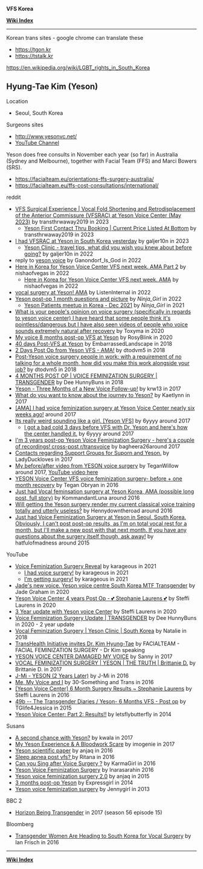 **VFS Korea**

**<span class="internal">[Wiki Index](https://github.com/zp100/Transgender_Surgeries/blob/main/wiki/TransWiki/wiki/index/index.md)</span>**

---

Korean trans sites -  google chrome can translate these

* https://tgon.kr
* https://tstalk.kr

https://en.wikipedia.org/wiki/LGBT_rights_in_South_Korea

## Hyung-Tae Kim (Yeson)

Location

* Seoul, South Korea

Surgeons sites

* http://www.yesonvc.net/
* [YouTube Channel](https://www.youtube.com/user/YesonVoiceCenter/videos)

Yeson does free consults in November each year (so far) in Australia (Sydney and Melbourne), together with Facial Team (FFS) and Marci Bowers (SRS).

* https://facialteam.eu/orientations-ffs-surgery-australia/
* https://facialteam.eu/ffs-cost-consultations/international/

reddit

* [VFS Surgical Experience | Vocal Fold Shortening and Retrodisplacement of the Anterior Commissure (VFSRAC) at Yeson Voice Center (May 2023)](https://www.reddit.com/r/Transgender_Surgeries/comments/140xbia/vfs_surgical_experience_vocal_fold_shortening_and/) by transthrwaway2019 in 2023
    * [Yeson First Contact Thru Booking | Current Price Listed At Bottom](https://www.reddit.com/r/Transgender_Surgeries/comments/10vj6kr/yeson_first_contact_thru_booking_current_price/) by transthrwaway2019 in 2023
* [I had VFSRAC at Yeson in South Korea yesterday](https://www.reddit.com/r/Transgender_Surgeries/comments/10mzbh7/i_had_vfsrac_at_yeson_in_south_korea_yesterday/) by galjer10n in 2023
    * [Yeson Clinic - travel tips, what did you wish you knew about before going?](https://www.reddit.com/r/Transgender_Surgeries/comments/yb4y5h/yeson_clinic_travel_tips_what_did_you_wish_you/) by galjer10n in 2022
* reply to [yeson voice](https://www.reddit.com/r/Transgender_Surgeries/comments/ui48rs/yeson_voice/i7b23gk/) by Ganondorf_Is_God in 2022
* [Here in Korea for Yeson Voice Center VFS next week. AMA Part 2](https://www.reddit.com/r/Transgender_Surgeries/comments/tgtw8q/here_in_korea_for_yeson_voice_center_vfs_next/) by nishaofvegas in 2022
    * [Here in Korea for Yeson Voice Center VFS next week. AMA](https://www.reddit.com/r/Transgender_Surgeries/comments/talpy2/here_in_korea_for_yeson_voice_center_vfs_next/) by nishaofvegas in 2022
* [vocal surgery at Yeson! AMA](https://www.reddit.com/r/Transgender_Surgeries/comments/sfv77p/vocal_surgery_at_yeson_ama/) by ListenInternal in 2022
* [Yeson post-op 1 month questions and picture](https://www.reddit.com/r/Transgender_Surgeries/comments/rx97fi/yeson_postop_1_month_questions_and_picture/) by  _Ninja_Girl_ in 2022
    * [Yeson Patients meetup in Korea - Dec 2021](https://www.reddit.com/r/Transgender_Surgeries/comments/r8ihoj/yeson_patients_meetup_in_korea_dec_2021/) by _Ninja_Girl_ in 2021
* [What is your people's opinion on voice surgery (specifically in regards to yeson voice center) I have heard that some people think it's pointless/dangerous but I have also seen videos of people who voice sounds extremely natural after recovery](https://www.reddit.com/r/Transgender_Surgeries/comments/g8u91u/what_is_your_peoples_opinion_on_voice_surgery/) by Toxyma in 2020
* [My voice 8 months post-op VFS at Yeson](https://www.reddit.com/r/transvoice/comments/f1zu0c/my_voice_8_months_postop_vfs_at_yeson/) by RosyBlink in 2020
* [40 days Post-VFS at Yeson](https://www.reddit.com/r/transvoice/comments/9m1q6j/40_days_postvfs_at_yeson/) by EmbarrassedLandscape in 2018
* [2 Days Post Op from Yeson VFS - AMA!](https://www.reddit.com/r/asktransgender/comments/8wyl7z/2_days_post_op_from_yeson_vfs_ama/) by dtodvm5 in 2018
* [Post-Yeson voice surgery people in work: with a requirement of no talking for a whole month, how did you make this work alongside your job?](https://www.reddit.com/r/asktransgender/comments/89i432/postyeson_voice_surgery_people_in_work_with_a/) by dtodvm5 in 2018
* [4 MONTHS POST OP | VOICE FEMINIZATION SURGERY | TRANSGENDER](https://www.youtube.com/watch?v=fzdjSyUETxw) by Dee HunnyBuns in 2018
* [Yeson - Three Months of a New Voice Follow-up!](https://www.reddit.com/r/asktransgender/comments/76gxt3/yeson_three_months_of_a_new_voice_followup/) by krw13 in 2017
* [What do you want to know about the journey to Yeson?](https://www.reddit.com/r/transvoice/comments/6xj5oj/what_do_you_want_to_know_about_the_journey_to/) by Kaetlynn in 2017
* [\[AMA\] I had voice feminization surgery at Yeson Voice Center nearly six weeks ago!](https://www.reddit.com/r/asktransgender/comments/4y1wpd/ama_i_had_voice_feminization_surgery_at_yeson/) around 2017
* [Its really weird sounding like a girl. [Yeson VFS]](https://www.reddit.com/r/asktransgender/comments/5whod3/its_really_weird_sounding_like_a_girl_yeson_vfs/) by 6yyyy around 2017
    * [I got a bad cold 3 days before VFS with Dr. Yeson and here's how the center handled it.](https://www.reddit.com/r/asktransgender/comments/5q4r42/i_got_a_bad_cold_3_days_before_vfs_with_dr_yeson/) by 6yyyy around 2017
* [I'm 3 years post-op Yeson Voice Feminization Surgery - here's a couple of recordings! cross-post r/transvoice](https://www.reddit.com/r/asktransgender/comments/4wud1v/im_3_years_postop_yeson_voice_feminization/) by bagheera26around 2017
* [Contacts regarding Support Groups for Suporn and Yeson.](https://www.reddit.com/r/asktransgender/comments/6ysslf/contacts_regarding_support_groups_for_suporn_and/) by LadyDuckloves in 2017
* [My before/after video from YESON voice surgery](https://www.reddit.com/r/transtimelines/comments/4tpzb9/my_beforeafter_video_from_yeson_voice_surgery/) by TeganWillow around 2017, [YouTube video here](https://www.youtube.com/watch?v=Bj8DI9FE1Fw)
* [YESON Voice Center VFS voice feminization surgery- before + one month recovery](https://www.youtube.com/watch?v=Bj8DI9FE1Fw) by Tegan Obryan in 2016
* [Just had Vocal feminsation surgery at Yeson Korea, AMA (possible long post, full story)](https://www.reddit.com/r/asktransgender/comments/4jq5ai/just_had_vocal_feminsation_surgery_at_yeson_korea/) by KommandantLuna around 2016
* [Will getting the Yeson surgery render my current classical voice training totally and utterly useless?](https://www.reddit.com/r/asktransgender/comments/43cgpu/will_getting_the_yeson_surgery_render_my_current/) by Hennydowntheroad around 2016
* [Just had Voice Feminization Surgery at Yeson in Seoul, South Korea. Obviously, I can't post post-op results, as I'm on total vocal rest for a month, but I'll make a new post with that next month. If you have any questions about the surgery itself though, ask away!](https://www.reddit.com/r/asktransgender/comments/37l6ke/just_had_voice_feminization_surgery_at_yeson_in/) by hatfulofmadness around 2015

YouTube

* [Voice Feminization Surgery Reveal](https://www.youtube.com/watch?v=Z6hjEWvNaQY) by karageous in 2021
    * [I had voice surgery!](https://www.youtube.com/watch?v=jiNOY3aVIWU) by karageous in 2021
    * [I'm getting surgery!](https://www.youtube.com/watch?v=YdiiWKhKZ7k) by karageous in 2021
* [Jade's new voice. Yeson voice centre South Korea MTF Transgender](https://www.youtube.com/watch?v=sngnEov4_Ec) by Jade Graham in 2020
* [Yeson Voice Center 4 years Post Op - 💕 Stephanie Laurens 💕](https://www.youtube.com/watch?v=oC4PFkWTUXQ) by Steffi Laurens in 2020
* [3 Year update with Yeson voice Center](https://www.youtube.com/watch?v=7e6PpOesiG8) by Steffi Laurens in 2020
* [Voice Feminization Surgery Update | TRANSGENDER](https://www.youtube.com/watch?v=4HFe-O-WmR4) by Dee HunnyBuns in 2020 - 2 year update
* [Vocal Feminization Surgery | Yeson Clinic | South Korea](https://www.youtube.com/watch?v=Ut2AsbCuMd8) by Natalie in 2018
* [TransHealth Initiative invites Dr. Kim Hyung-Tae](https://www.youtube.com/watch?v=97exF0RK7zo) by FACIALTEAM - FACIAL FEMINIZATION SURGERY - Dr Kim speaking
* [YESON VOICE CENTER DAMAGED MY VOICE](https://www.youtube.com/watch?v=euz0RbpOkyE) by Sanny in 2017
* [VOCAL FEMINIZATION SURGERY | YESON | THE TRUTH | Brittanie D.](https://www.youtube.com/watch?v=hjnZsMR0Xxo) by Brittanie D. in 2017
* [J-Mi - YESON (2 Years Later)](https://www.youtube.com/watch?v=E_fRE62EoSE) by J-Mi in 2016
* [Me, My Voice and I](https://www.youtube.com/watch?v=_wiko6J1DE0) by 30-Something and Trans in 2016
* [\[Yeson Voice Center\] 6 Month Surgery Results ~ Stephanie Laurens](https://www.youtube.com/watch?v=Py3rCYn9Aac) by Steffi Laurens in 2016
* [49b -- The Transgender Diaries / Yeson- 6 Months VFS - Post op](https://www.youtube.com/watch?v=Q5huFjymirs) by TGlife4Jessica in 2015
* [Yeson Voice Center: Part 2: Results!!](https://www.youtube.com/watch?v=nJuZmB_5rLU) by letsflybutterfly in 2014

Susans

* [A second chance with Yeson?](https://www.susans.org/forums/index.php?topic=221079.0) by kwala in 2017
* [My Yeson Experience & A Bloodwork Scare](https://www.susans.org/forums/index.php/topic,221796.0.html) by imogenie in 2017
* [Yeson scientific paper](https://www.susans.org/forums/index.php/topic,211580.0.html) by anjaq in 2016
* [Sleep apnea post vfs? ](https://www.susans.org/forums/index.php/topic,206696.0.html) by Ritana in 2016
* [Can you Sing after Voice Surgery ?](https://www.susans.org/forums/index.php?topic=206640.0) by KarmaGirl in 2016
* [Yeson Voice Feminization Surgery](https://www.susans.org/forums/index.php/topic,216891.0.html) by Inarasarahin 2016
* [Yeson voice feminization surgery 2.0](https://www.susans.org/forums/index.php/topic,192899.0.html) by anjaq in 2015
* [3 months post-op Yeson](https://www.susans.org/forums/index.php/topic,167800.0.html) by Expressgirl in 2014
* [Yeson voice feminization surgery](https://www.susans.org/forums/index.php/topic,139439.0.html) by Jennygirl in 2013

BBC 2

* [Horizon Being Transgender](https://www.bbc.co.uk/programmes/b096k5dm) in 2017 (season 56 episode 15)

Bloomberg

* [Transgender Women Are Heading to South Korea for Vocal Surgery](https://www.bloomberg.com/features/2016-voice-feminization/) by Ian Frisch in 2016

---

**<span class="internal">[Wiki Index](https://github.com/zp100/Transgender_Surgeries/blob/main/wiki/TransWiki/wiki/index/index.md)</span>**
